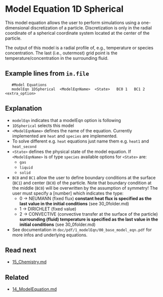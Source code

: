Model Equation 1D Spherical
======================
This model equation allows the user to perform simulations using a one-dimensional discretization of a particle. Discretization is only in the radial coordinate of a spherical coordinate system located at the center of the particle.

The output of this model is a radial profile of, e.g., temperature or species concentration. The last (i.e., outermost) grid point is the temperature/concentration in the surrounding fluid.


Example lines from `in.file`
-----------------------------

````
   #Model Equations
   modelEqn 1DSpherical  <ModelEqnName>  <State>   BC0 1   BC1 2 <extra_option>
```` 
 Explanation
----------------
 - `modelEqn` indicates that a modelEqn option is following
 - `1DSpherical` selects this model 
 - `<ModelEqnName>` defines the name of the equation. Currently implemented are `heat` and `species` are implemented.
 - To solve different e.g. `heat` equations just name them e.g. `heat1` and `heat_second` 
 - `<State>` defines the physical state of the model equation. If `<ModelEqnName>` is of  type `species` available options for `<State>` are:
    * `gas`
    * `liquid`
    * `solid`
 - `BC0` and `BC1` allow the user to define boundary conditions at the surface (`BC1`)  and center (`BC0`) of the particle. Note that boundary condition at the middle (`BC0`) will be overwritten by the assumption of symmetry! The user must specify a [number] which indicates the type:
    * 0 -> NEUMANN (fixed flux) **constant heat flux is specified as the last value in the initial conditions** (see 30_0folder.md)
    * 1 -> DIRICHLET (fixed value) 
    * 2 -> CONVECTIVE (convective transfer at the surface of the particle) **surrounding (fluid) temperature is specified as the last value in the initial conditions** (see 30_0folder.md)
 - See documentation in `doc/pdf/1_modelEqn/00_base_model_eqn.pdf` for more infos and underlying equations.
   
 
Read next
-----------
 - [15_Chemistry.md](15_Chemistry.md)

Related
----------
 - [14_ModelEquation.md](14_ModelEquation.md)
